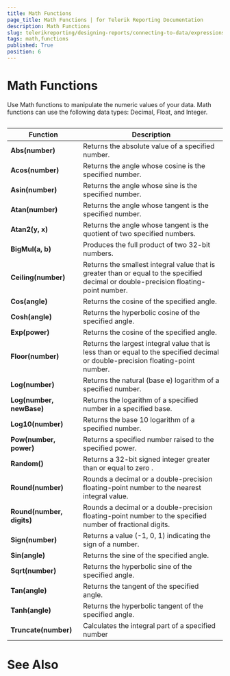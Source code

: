 ```yaml
---
title: Math Functions
page_title: Math Functions | for Telerik Reporting Documentation
description: Math Functions
slug: telerikreporting/designing-reports/connecting-to-data/expressions/expressions-reference/functions/math-functions
tags: math,functions
published: True
position: 6
---
```


# Math Functions



Use Math functions to manipulate the numeric values of your data. Math functions can use the following data types: Decimal, Float, and Integer.


## 


| Function | Description |
| ------ | ------ |
| __Abs(number)__ |Returns the absolute value of a specified number.|
| __Acos(number)__ |Returns the angle whose cosine is the specified number.|
| __Asin(number)__ |Returns the angle whose sine is the specified number.|
| __Atan(number)__ |Returns the angle whose tangent is the specified number.|
| __Atan2(y, x)__ |Returns the angle whose tangent is the quotient of two specified numbers.|
| __BigMul(a, b)__ |Produces the full product of two 32-bit numbers.|
| __Ceiling(number)__ |Returns the smallest integral value that is greater than or equal to the specified decimal or double-precision floating-point number.|
| __Cos(angle)__ |Returns the cosine of the specified angle.|
| __Cosh(angle)__ |Returns the hyperbolic cosine of the specified angle.|
| __Exp(power)__ |Returns the cosine of the specified angle.|
| __Floor(number)__ |Returns the largest integral value that is less than or equal to the specified decimal or double-precision floating-point number.|
| __Log(number)__ |Returns the natural (base e) logarithm of a specified number.|
| __Log(number, newBase)__ |Returns the logarithm of a specified number in a specified base.|
| __Log10(number)__ |Returns the base 10 logarithm of a specified number.|
| __Pow(number, power)__ |Returns a specified number raised to the specified power.|
| __Random()__ |Returns a 32-bit signed integer greater than or equal to zero .|
| __Round(number)__ |Rounds a decimal or a double-precision floating-point number to the nearest integral value.|
| __Round(number, digits)__ |Rounds a decimal or a double-precision floating-point number to the specified number of fractional digits.|
| __Sign(number)__ |Returns a value (-1, 0, 1) indicating the sign of a number.|
| __Sin(angle)__ |Returns the sine of the specified angle.|
| __Sqrt(number)__ |Returns the hyperbolic sine of the specified angle.|
| __Tan(angle)__ |Returns the tangent of the specified angle.|
| __Tanh(angle)__ |Returns the hyperbolic tangent of the specified angle.|
| __Truncate(number)__ |Calculates the integral part of a specified number|




# See Also

